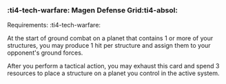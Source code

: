 ### :ti4-tech-warfare: **Magen Defense Grid**:ti4-absol:

Requirements: :ti4-tech-warfare:

At the start of ground combat on a planet that contains 1 or more of your structures, you may produce 1 hit per structure and assign them to your opponent's ground forces.

After you perform a tactical action, you may exhaust this card and spend 3 resources to place a structure on a planet you control in the active system.